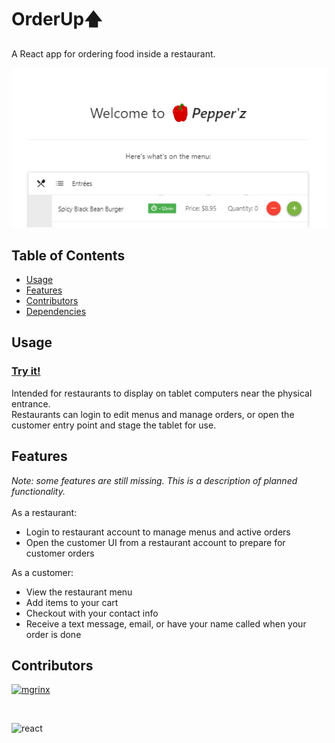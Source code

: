 # OrderUp🡅
A React app for ordering food inside a restaurant.  

![Screenshot](Screenshot.png)
## Table of Contents
- [Usage](#Usage)
- [Features](#Features)
- [Contributors](#Contributors)
- [Dependencies](#Dependencies)
## Usage
### [Try it!](http://shrouded-taiga-01572.herokuapp.com/)
Intended for restaurants to display on tablet computers near the physical entrance.  
Restaurants can login to edit menus and manage orders, or open the customer entry point and stage the tablet for use.
## Features

_Note: some features are still missing. This is a description of planned functionality._  
&nbsp;  
As a restaurant:

- Login to restaurant account to manage menus and active orders
- Open the customer UI from a restaurant account to prepare for customer orders

As a customer:

- View the restaurant menu
- Add items to your cart
- Checkout with your contact info
- Receive a text message, email, or have your name called when your order is done

## Contributors
<img align="left" src="https://github.com/mgrinx.png?size=24"><a href="https://github.com/mgrinx">mgrinx</a><br>  

&nbsp;  

![react](https://img.shields.io/badge/dynamic/json?color=blue&label=react&query=%24.dependencies.react&url=https%3A%2F%2Fraw.githubusercontent.com%2Fmgrinx%2Forderup%2Fmaster%2Fpackage.json)

